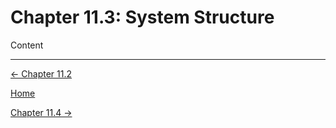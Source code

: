 # Chapter 11.3: System Structure

Content

---

[← Chapter 11.2](Chapter%2011%206143c.md)

[Home](../../AiredDev%20b02d5/Notes%20on%20M%2061e3e.md)

[Chapter 11.4 →](Chapter%2011%208aab7.md)